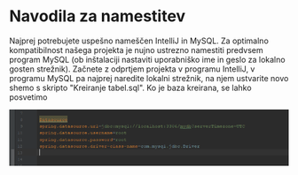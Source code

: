 # Navodila za namestitev

Najprej potrebujete uspešno nameščen IntelliJ in MySQL. 
Za optimalno kompatibilnost našega projekta je nujno ustrezno namestiti predvsem program MySQL (ob inštalaciji nastaviti uporabniško ime in geslo za lokalno gosten strežnik).
Začnete z odprtjem projekta v programu IntelliJ, v programu MySQL pa najprej naredite lokalni strežnik, na njem ustvarite novo shemo s skripto "Kreiranje tabel.sql".
Ko je baza kreirana, se lahko posvetimo 
<p align="center"><img src="slike-navodila/uporImeInGeslo.png" alt="NepremicninskaAgencija" title="NepremicninskaAgencija"/></p>

